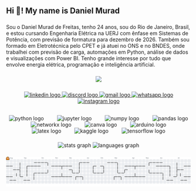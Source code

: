 <h2 align="left">Hi 👋! My name is Daniel Murad</h2>

###

<p align="left">Sou o Daniel Murad de Freitas, tenho 24 anos, sou do Rio de Janeiro, Brasil, e estou cursando Engenharia Elétrica na UERJ com ênfase em Sistemas de Potência, com previsão de formatura para dezembro de 2026. Também sou formado em Eletrotécnica pelo CPET e já atuei no ONS e no BNDES, onde trabalhei com previsão de carga, automações em Python, análise de dados e visualizações com Power BI. Tenho grande interesse por tudo que envolve energia elétrica, programação e inteligência artificial.</p>

###

<div align="center">
  <img height="154" src="https://gifdb.com/images/high/electroboom-funny-electricity-shock-p6tsrokdyzklusjt.webp"  />
</div>

###

<div align="center">
  <a href="www.linkedin.com/in/daniel-murad" target="_blank">
    <img src="https://img.shields.io/static/v1?message=LinkedIn&logo=linkedin&label=&color=0077B5&logoColor=white&labelColor=&style=for-the-badge" height="40" alt="linkedin logo"  />
  </a>
  <a href="www.linkedin.com/in/daniel-murad" target="_blank">
    <img src="https://img.shields.io/static/v1?message=Discord&logo=discord&label=&color=7289DA&logoColor=white&labelColor=&style=for-the-badge" height="40" alt="discord logo"  />
  </a>
  <a href="www.linkedin.com/in/daniel-murad" target="_blank">
    <img src="https://img.shields.io/static/v1?message=Gmail&logo=gmail&label=&color=D14836&logoColor=white&labelColor=&style=for-the-badge" height="40" alt="gmail logo"  />
  </a>
  <a href="www.linkedin.com/in/daniel-murad" target="_blank">
    <img src="https://img.shields.io/static/v1?message=Whatsapp&logo=whatsapp&label=&color=25D366&logoColor=white&labelColor=&style=for-the-badge" height="40" alt="whatsapp logo"  />
  </a>
  <a href="www.linkedin.com/in/daniel-murad" target="_blank">
    <img src="https://img.shields.io/static/v1?message=Instagram&logo=instagram&label=&color=E4405F&logoColor=white&labelColor=&style=for-the-badge" height="40" alt="instagram logo"  />
  </a>
</div>

###

<h2 align="left"></h2>

###

<div align="center">
  <img src="https://cdn.jsdelivr.net/gh/devicons/devicon/icons/python/python-original-wordmark.svg" height="40" alt="python logo"  />
  <img width="28" />
  <img src="https://cdn.jsdelivr.net/gh/devicons/devicon/icons/jupyter/jupyter-original-wordmark.svg" height="40" alt="jupyter logo"  />
  <img width="28" />
  <img src="https://cdn.jsdelivr.net/gh/devicons/devicon/icons/numpy/numpy-original.svg" height="40" alt="numpy logo"  />
  <img width="28" />
  <img src="https://cdn.jsdelivr.net/gh/devicons/devicon/icons/pandas/pandas-original.svg" height="40" alt="pandas logo"  />
  <img width="28" />
  <img src="https://cdn.jsdelivr.net/gh/devicons/devicon/icons/networkx/networkx-original.svg" height="40" alt="networkx logo"  />
  <img width="28" />
  <img src="https://cdn.simpleicons.org/canva/00C4CC" height="40" alt="canva logo"  />
  <img width="28" />
  <img src="https://cdn.simpleicons.org/arduino/00979D" height="40" alt="arduino logo"  />
  <img width="28" />
  <img src="https://skillicons.dev/icons?i=latex" height="40" alt="latex logo"  />
  <img width="28" />
  <img src="https://cdn.simpleicons.org/kaggle/20BEFF" height="40" alt="kaggle logo"  />
  <img width="28" />
  <img src="https://cdn.jsdelivr.net/gh/devicons/devicon/icons/tensorflow/tensorflow-original.svg" height="40" alt="tensorflow logo"  />
</div>

###

<div align="center">
  <img src="https://github-readme-stats.vercel.app/api?username=muradaniel&hide_title=false&hide_rank=false&show_icons=true&include_all_commits=true&count_private=true&disable_animations=false&theme=dracula&locale=en&hide_border=false&order=1" height="150" alt="stats graph"  />
  <img src="https://github-readme-stats.vercel.app/api/top-langs?username=muradaniel&locale=en&hide_title=false&layout=compact&card_width=320&langs_count=5&theme=dracula&hide_border=false&order=2" height="150" alt="languages graph"  />
</div>

###

<picture>
  <source media="(prefers-color-scheme: dark)" srcset="https://raw.githubusercontent.com/muradaniel/muradaniel/output/pacman-contribution-graph-dark.svg">
  <source media="(prefers-color-scheme: light)" srcset="https://raw.githubusercontent.com/muradaniel/muradaniel/output/pacman-contribution-graph.svg">
  <img alt="pacman contribution graph" src="https://raw.githubusercontent.com/muradaniel/muradaniel/output/pacman-contribution-graph.svg">
</picture>

###
